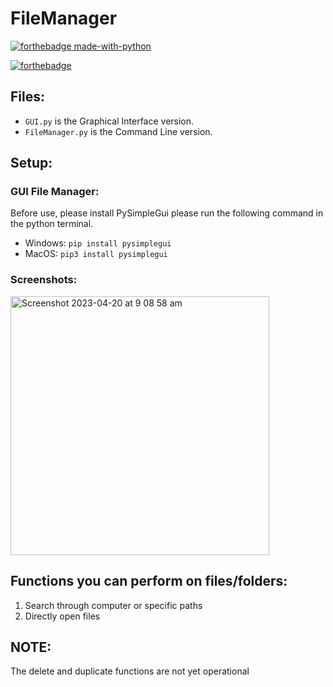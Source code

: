 # FileManager

[![forthebadge made-with-python](http://ForTheBadge.com/images/badges/made-with-python.svg)](https://www.python.org/)

[![forthebadge](https://forthebadge.com/images/badges/built-with-love.svg)](https://forthebadge.com)

## Files:
- ```GUI.py``` is the Graphical Interface version.
- ```FileManager.py``` is the Command Line version.

## Setup: 

### GUI File Manager:
Before use, please install PySimpleGui please run the following command in the python terminal.
- Windows: ```pip install pysimplegui``` 
- MacOS: ```pip3 install pysimplegui```

### Screenshots: 
<img width="414" alt="Screenshot 2023-04-20 at 9 08 58 am" src="https://user-images.githubusercontent.com/109927879/233218666-91fa8cd0-fab9-43df-8f4c-dc8acb6b568a.png">


## Functions you can perform on files/folders: 
1. Search through computer or specific paths
2. Directly open files

## NOTE:
The delete and duplicate functions are not yet operational

